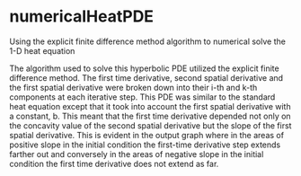 # numericalHeatPDE
Using the explicit finite difference method algorithm to numerical solve the 1-D heat equation

The algorithm used to solve this hyperbolic PDE utilized the explicit finite difference method. The first time derivative, second spatial derivative and the first spatial derivative were broken down into their i-th and k-th components at each iterative step. This PDE was similar to the standard heat equation except that it took into account the first spatial derivative with a constant, b. This meant that the first time derivative depended not only on the concavity value of the second spatial derivative but the slope of the first spatial derivative. This is evident in the output graph where in the areas of positive slope in the initial condition the first-time derivative step extends farther out and conversely in the areas of negative slope in the initial condition the first time derivative does not extend as far. 
